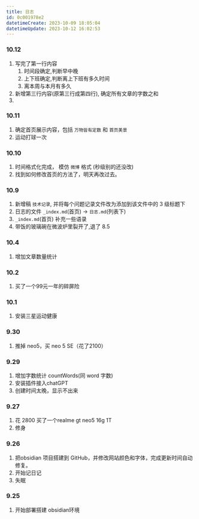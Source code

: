 ```yaml
---
title: 日志
id: 0c001978e2
datetimeCreate: 2023-10-09 18:05:04
datetimeUpdate: 2023-10-12 16:02:53
---
```

### 10.12
1. 写完了第一行内容
	1. 时间段确定,判断早中晚
	2. 上下班确定,判断离上下班有多久时间
	3. 离本周与本月有多久
2. 新增第三行内容(原第三行成第四行), 确定所有文章的字数之和
3. 

### 10.11
1. 确定首页展示内容，包括 `万物皆有定数` 和 `首页美景`
2. 运动打球一次
### 10.10
1. 时间格式化完成， 模仿 `微博` 格式 (秒级别的还没改)
2. 找到如何修改首页的方法了，明天再改过去。
### 10.9
1. 新增稿 `技术记录`, 并将每个问题记录文件改为添加到该文件中的 3 级标题下
2. 日志的文件 `_index.md`(首页) → `日志.md`(列表下)
3. `_index.md`(首页) 补充一些语录
4. 带饭的玻璃碗在微波炉里裂开了,退了 8.5
### 10.4
1. 增加文章数量统计
### 10.2
1. 买了一个99元一年的碎屏险
### 10.1
1. 安装三星运动健康
### 9.30
1. 推掉 neo5，买 neo 5 SE（花了2100）


### 9.29
1. 增加字数统计 countWords(同 word 字数)
2. 安装插件接入chatGPT
3. 创建时间太晚，显示不出来


### 9.27
1. 花 2800 买了一个realme gt neo5 16g 1T
2. 修身
### 9.26
1. 把obsidian 项目搭建到 GitHub，并修改网站颜色和字体，完成更新时间自动修复。
2. 开始记日记
3. 失眠
### 9.25
1. 开始部署搭建 obsidian环境